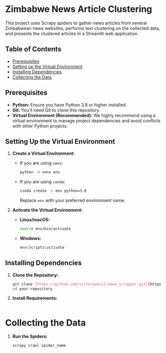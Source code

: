 # Zimbabwe News Article Clustering

This project uses Scrapy spiders to gather news articles from several Zimbabwean news websites, performs text clustering on the collected data, and presents the clustered articles in a Streamlit web application.

## Table of Contents
- [Prerequisites](#prerequisites)
- [Setting up the Virtual Environment](#setting-up-the-virtual-environment)
- [Installing Dependencies](#installing-dependencies)
- [Collecting the Data](#collecting-the-data)

## Prerequisites

- **Python:** Ensure you have Python 3.8 or higher installed.
- **Git:** You'll need Git to clone this repository.
- **Virtual Environment (Recommended):** We highly recommend using a virtual environment to manage project dependencies and avoid conflicts with other Python projects.

## Setting Up the Virtual Environment

1. **Create a Virtual Environment:**
   - If you are using `venv`:
     ```bash
     python -m venv env  
     ```
   - If you are using `conda`:
     ```bash
     conda create -n env python=3.8  
     ```
     Replace `env` with your preferred environment name.

2. **Activate the Virtual Environment:**
   - **Linux/macOS:**
     ```bash
     source env/bin/activate
     ```
   - **Windows:**
     ```bash
     env\Scripts\activate
     ```

## Installing Dependencies

1. **Clone the Repository:**
   ```bash
   git clone [https://github.com/victoryeovil/news_scrapper.git](https://github.com/victoryeovil/news_scrapper.git)
   cd your-repository
   ```



2. **Install Requirements:**

    ```(env) pip install -r requirements.txt
    ```

# Collecting the Data

1. **Run the Spiders:**
    ```
    scrapy crawl spider_name
    ```
